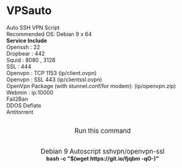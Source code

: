 # VPSauto
Auto SSH VPN Script<br>
Recommended OS: Debian 9 x 64<br>
<b>Service Include</b><br>
Openssh : 22<br>
Dropbear : 442<br>
Squid : 8080 , 3128<br>
SSL : 444<br>
Openvpn : TCP 1153 (ip/client.ovpn)<br>
Openvpn : SSL 443 (ip/clientssl.ovpn)<br>
OpenVpn Package (with stunnel.conf/for modem): (ip/openvpn.zip)<br>
Webmin : ip:10000<br>
Fail2Ban<br>
DDOS Deflate<br>
Antitorrent<br><br>
<p align="center"><big>Run this command</big><br><br>
<br>
<big>Debian 9 Autoscript sshvpn/openvpn-ssl</big><br>
<b>bash -c "$(wget https://git.io/fjqbm -qO-)"</b>
</p>
